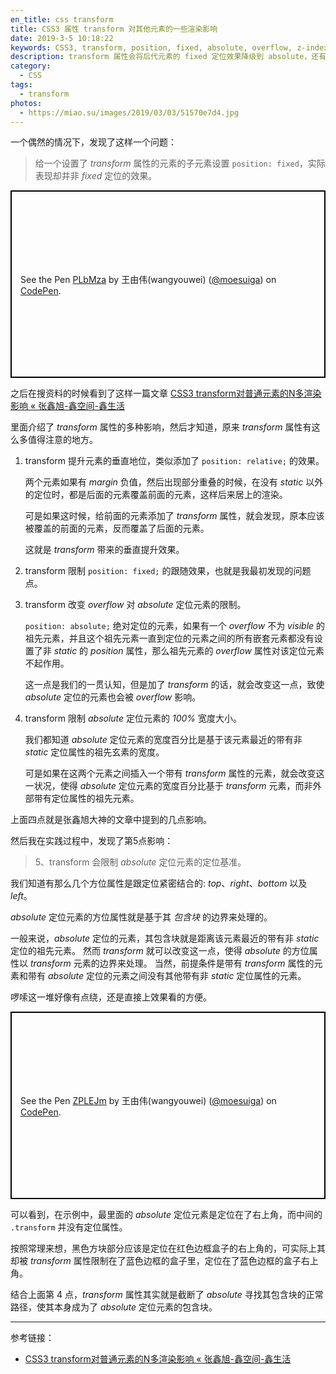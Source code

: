 ```yaml
---
en_title: css transform
title: CSS3 属性 transform 对其他元素的一些渲染影响
date: 2019-3-5 10:18:22
keywords: CSS3, transform, position, fixed, absolute, overflow, z-index, width percent
description: transform 属性会将后代元素的 fixed 定位效果降级到 absolute，还有提升元素层级的效果，同时还会影响 absolute 定位元素在 overflow 属性不为 visible 内的表现以及宽度百分比的容器基准。
category:
  - CSS
tags:
  - transform
photos:
  - https://miao.su/images/2019/03/03/51570e7d4.jpg
---
```


一个偶然的情况下，发现了这样一个问题：

> 给一个设置了 *transform* 属性的元素的子元素设置 `position: fixed`，实际表现却并非 *fixed* 定位的效果。

<p class="codepen" data-height="300" data-theme-id="36319" data-default-tab="css,result" data-user="moesuiga" data-slug-hash="PLbMza" style="height: 300px; box-sizing: border-box; display: flex; align-items: center; justify-content: center; border: 2px solid black; margin: 1em 0; padding: 1em;" data-pen-title="PLbMza">
  <span>See the Pen <a href="https://codepen.io/moesuiga/pen/PLbMza/">
  PLbMza</a> by 王由伟(wangyouwei) (<a href="https://codepen.io/moesuiga">@moesuiga</a>)
  on <a href="https://codepen.io">CodePen</a>.</span>
</p>
<script async src="https://static.codepen.io/assets/embed/ei.js"></script>

之后在搜资料的时候看到了这样一篇文章 [CSS3 transform对普通元素的N多渲染影响 «  张鑫旭-鑫空间-鑫生活](https://www.zhangxinxu.com/wordpress/2015/05/css3-transform-affect/)

里面介绍了 *transform* 属性的多种影响，然后才知道，原来 *transform* 属性有这么多值得注意的地方。

1. transform 提升元素的垂直地位，类似添加了 `position: relative;` 的效果。

    两个元素如果有 *margin* 负值，然后出现部分重叠的时候，在没有 *static* 以外的定位时，都是后面的元素覆盖前面的元素，这样后来居上的渲染。

    可是如果这时候，给前面的元素添加了 *transform* 属性，就会发现，原本应该被覆盖的前面的元素，反而覆盖了后面的元素。

    这就是 *transform* 带来的垂直提升效果。

2. transform 限制 `position: fixed;` 的跟随效果，也就是我最初发现的问题点。

3. transform 改变 *overflow* 对 *absolute* 定位元素的限制。

    `position: absolute;` 绝对定位的元素，如果有一个 *overflow* 不为 *visible* 的祖先元素，并且这个祖先元素一直到定位的元素之间的所有嵌套元素都没有设置了非 *static* 的 *position* 属性，那么祖先元素的 *overflow* 属性对该定位元素不起作用。

    这一点是我们的一贯认知，但是加了 *transform* 的话，就会改变这一点，致使 *absolute* 定位的元素也会被 *overflow* 影响。

4. transform 限制 *absolute* 定位元素的 *100%* 宽度大小。

    我们都知道 *absolute* 定位元素的宽度百分比是基于该元素最近的带有非 *static* 定位属性的祖先玄素的宽度。

    可是如果在这两个元素之间插入一个带有 *transform* 属性的元素，就会改变这一状况，使得 *absolute* 定位元素的宽度百分比基于 *transform* 元素，而非外部带有定位属性的祖先元素。

上面四点就是张鑫旭大神的文章中提到的几点影响。

然后我在实践过程中，发现了第5点影响：

> 5、transform 会限制 *absolute* 定位元素的定位基准。

我们知道有那么几个方位属性是跟定位紧密结合的: *top*、*right*、*bottom* 以及 *left*。

*absolute* 定位元素的方位属性就是基于其 *包含块* 的边界来处理的。

一般来说，*absolute* 定位的元素，其包含块就是距离该元素最近的带有非 *static* 定位的祖先元素。
然而 *transform* 就可以改变这一点，使得 *absolute* 的方位属性以 *transform* 元素的边界来处理。
当然，前提条件是带有 *transform* 属性的元素和带有 *absolute* 定位的元素之间没有其他带有非 *static* 定位属性的元素。

啰嗦这一堆好像有点绕，还是直接上效果看的方便。

<p class="codepen" data-height="300" data-theme-id="36319" data-default-tab="css,result" data-user="moesuiga" data-slug-hash="ZPLEJm" style="height: 300px; box-sizing: border-box; display: flex; align-items: center; justify-content: center; border: 2px solid black; margin: 1em 0; padding: 1em;" data-pen-title="ZPLEJm">
  <span>See the Pen <a href="https://codepen.io/moesuiga/pen/ZPLEJm/">
  ZPLEJm</a> by 王由伟(wangyouwei) (<a href="https://codepen.io/moesuiga">@moesuiga</a>)
  on <a href="https://codepen.io">CodePen</a>.</span>
</p>

可以看到，在示例中，最里面的 *absolute* 定位元素是定位在了右上角，而中间的 `.transform` 并没有定位属性。

按照常理来想，黑色方块部分应该是定位在红色边框盒子的右上角的，可实际上其却被 *transform* 属性限制在了蓝色边框的盒子里，定位在了蓝色边框的盒子右上角。

结合上面第 4 点，*transform* 属性其实就是截断了 *absolute* 寻找其包含块的正常路径，使其本身成为了 *absolute* 定位元素的包含块。

----

参考链接：

- [CSS3 transform对普通元素的N多渲染影响 «  张鑫旭-鑫空间-鑫生活](https://www.zhangxinxu.com/wordpress/2015/05/css3-transform-affect/)
